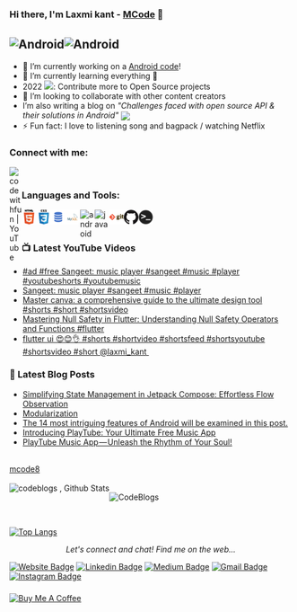 ### Hi there, I'm Laxmi kant - [MCode][website] 👋

<!-- ## I'm a Student, learner & Developer! -->
## <img align="center" alt="Android" width="55" src="https://media.giphy.com/media/Y4bzv6DYbYzy8jDnoW/giphy.gif"/><img align="center" alt="Android" width="55" src="https://media.giphy.com/media/wBvdVGaSsamOxPy5qY/giphy.gif"/>


- 🔭 I’m currently working on a [Android code][website]!
- 🌱 I’m currently learning everything 🤣
- 2022 <img src="https://media.giphy.com/media/dWCu9zDikqi9R4W3VC/giphy.gif" width="50">: Contribute more to Open Source projects
- 👯 I’m looking to collaborate with other content creators
- I’m also writing a blog on *"Challenges faced with open source API & their solutions in Android"* <img align="center" src="https://media.giphy.com/media/oQ4OCSlVyI2QCHFAo9/giphy.gif" width="30">
- ⚡ Fun fact: I love to listening song and bagpack / watching Netflix

### Connect with me:

<!-- [<img align="left" alt="codewith-fun.github.io" width="22px" src="https://raw.githubusercontent.com/iconic/open-iconic/master/svg/globe.svg" />][website] -->
[<img align="left" alt="codewithfun | YouTube" width="22px" src="https://cdn.jsdelivr.net/npm/simple-icons@v3/icons/youtube.svg" />][youtube]
<!-- [<img align="left" alt="pal_meja | Twitter" width="22px" src="https://cdn.jsdelivr.net/npm/simple-icons@v3/icons/twitter.svg" />][twitter] -->
<!-- [<img align="left" alt="codeblogs | LinkedIn" width="22px" src="https://cdn.jsdelivr.net/npm/simple-icons@v3/icons/linkedin.svg" />][linkedin] -->
<!-- [<img align="left" alt="pal_meja | Instagram" width="22px" src="https://cdn.jsdelivr.net/npm/simple-icons@v3/icons/instagram.svg" />][instagram] -->

<br />

### Languages and Tools:

[<img align="left" alt="HTML5" width="26px" src="https://raw.githubusercontent.com/github/explore/80688e429a7d4ef2fca1e82350fe8e3517d3494d/topics/html/html.png" />][webdevplaylist]
[<img align="left" alt="CSS3" width="26px" src="https://raw.githubusercontent.com/github/explore/80688e429a7d4ef2fca1e82350fe8e3517d3494d/topics/css/css.png" />][cssplaylist]
[<img align="left" alt="SQL" width="26px" src="https://raw.githubusercontent.com/github/explore/80688e429a7d4ef2fca1e82350fe8e3517d3494d/topics/sql/sql.png" />][webdevplaylist]
[<img align="left" alt="MySQL" width="26px" src="https://raw.githubusercontent.com/github/explore/80688e429a7d4ef2fca1e82350fe8e3517d3494d/topics/mysql/mysql.png" />][webdevplaylist]
[<img align="left" alt="android" width="26px" src="https://github.com/actions/starter-workflows/blob/948df6a3d0b8c4d80d97154eaa4bcbc157cff432/icons/android.svg" />][webdevplaylist]
[<img align="left" alt="java" width="26px" src="https://github.com/mcode8/Flash/blob/master/PNG/java.png" />][webdevplaylist]
[<img align="left" alt="Git" width="26px" src="https://raw.githubusercontent.com/github/explore/80688e429a7d4ef2fca1e82350fe8e3517d3494d/topics/git/git.png" />][webdevplaylist]
[<img align="left" alt="GitHub" width="26px" src="https://raw.githubusercontent.com/github/explore/78df643247d429f6cc873026c0622819ad797942/topics/github/github.png" />][webdevplaylist]
[<img align="left" alt="HTML5" width="26px" src="https://raw.githubusercontent.com/github/explore/80688e429a7d4ef2fca1e82350fe8e3517d3494d/topics/terminal/terminal.png" />][webdevplaylist]

<br />
<br />


### 📺 Latest YouTube Videos
<!-- YOUTUBE:START -->
- [#ad #free  Sangeet: music player #sangeet #music #player #youtubeshorts #youtubemusic](https://www.youtube.com/watch?v=dSxw149kLGc)
- [Sangeet: music player #sangeet #music #player](https://www.youtube.com/watch?v=spf6I14t-QM)
- [Master canva: a comprehensive guide to the ultimate design tool #shorts #short #shortsvideo](https://www.youtube.com/watch?v=-VWn7YmK4Gg)
- [Mastering Null Safety in Flutter: Understanding Null Safety Operators and Functions #flutter](https://www.youtube.com/watch?v=HnntDw7gdh8)
- [flutter ui 😍😊👌 #shorts #shortvideo #shortsfeed #shortsyoutube #shortsvideo #short  @laxmi_kant ​](https://www.youtube.com/watch?v=m3cZOuS_7GU)
<!-- YOUTUBE:END -->



### 📕 Latest Blog Posts
<!-- BLOG-POST-LIST:START -->
- [Simplifying State Management in Jetpack Compose: Effortless Flow Observation](https://mcode-app.medium.com/simplifying-state-management-in-jetpack-compose-effortless-flow-observation-e0b7a1271556?source=rss-535b12e1a601------2)
- [Modularization](https://mcode-app.medium.com/modularization-898d5bc63617?source=rss-535b12e1a601------2)
- [The 14 most intriguing features of Android will be examined in this post.](https://mcode-app.medium.com/the-14-most-intriguing-features-of-android-will-be-examined-in-this-post-33ea2aee5c29?source=rss-535b12e1a601------2)
- [Introducing PlayTube: Your Ultimate Free Music App](https://mcode-app.medium.com/introducing-playtube-your-ultimate-free-music-app-6684be4ed42?source=rss-535b12e1a601------2)
- [PlayTube Music App — Unleash the Rhythm of Your Soul!](https://mcode-app.medium.com/playtube-music-app-unleash-the-rhythm-of-your-soul-7a5f328a0d4f?source=rss-535b12e1a601------2)
<!-- BLOG-POST-LIST:END -->

<!-- ### 🔰 🔰 Services 🔨
 - SSL/SSH providing.
 - AWS Setup.
 - 🔨 Custom C-panel setup
 - 🌐 DNS 
 - 📱 Mobile App development
 - 📱 💻 Cros Platform development
 - Desktop App development
 - Aws micro services
 - ✅ Code review
 - spam me on 📧 codeblogs03@gmail.com
 -->
</br>
<div class="badge-base LI-profile-badge" data-locale="en_US" data-size="large" data-theme="dark" data-type="HORIZONTAL" data-vanity="mcode8-1a853318b" data-version="v1"><a class="badge-base__link LI-simple-link" href="https://in.linkedin.com/in/%E1%92%AA%E1%97%A9%E1%99%AD%E1%97%B0%EA%AD%B5-%E1%9B%95%E1%97%A9%E1%91%8E%E4%B8%85-1a853318b?trk=profile-badge">mcode8</a></div>
              
 </br>

<img align="left" alt="codeblogs , Github Stats" src="https://github-readme-stats.vercel.app/api?username=mcode8&theme=blue-green&show_icons=true&hide_border=true" />

<p><img align="center" src="https://github-readme-streak-stats.herokuapp.com/?user=mcode8&theme=github-dark&hide_border=true" alt="CodeBlogs"/></p>

<!-- ![Activity Graph](https://activity-graph.herokuapp.com/graph?username=mcode8&theme=github&hide_border=true&bg_color=0d1117&area_color=1f6fea&line=38d252&point=1f6fea&color=fefefe) -->

<br />

[![Top Langs](https://github-readme-stats-akshayashokcode.vercel.app/api/top-langs/?layout=compact&bg_color=0d1117&username=mcode8&langs_count=10&hide_title=true&hide_border=true&text_color=fefefe&theme=gotham&hide=html)](https://github.com/anuraghazra/github-readme-stats)
<br />

<!-- BLOG-POST-LIST:START
<img src="https://github-readme-stats.vercel.app/api/top-langs/?username=darktheft&layout=compact" />
-->

<p align="center">
  <i>Let's connect and chat! Find me on the web...</i>
  
   [![Website Badge](https://img.shields.io/badge/Mcode-FFFFFF?style=flat&logo=hashnode&logoColor=285FF7&link=https://mcode.hashnode.dev/)](https://mcode.hashnode.dev/) 
   [![Linkedin Badge](https://img.shields.io/badge/Laxmikant-blue?style=flat-square&logo=Linkedin&logoColor=white&link=https://www.linkedin.com/in/laxmi-kant-1a853318b/)](https://www.linkedin.com/in/laxmi-kant-1a853318b/) 
   [![Medium Badge](https://img.shields.io/badge/@codeblogs-000000?style=flat&labelColor=000000&logo=Medium&link=https://medium.com/@codeblogs)](https://medium.com/@codeblogs) 
   [![Gmail Badge](https://img.shields.io/badge/Laxmi_kant-c14438?style=flat-square&logo=Gmail&logoColor=white&link=mailto:laxmipalkant01@gmail.com)](mailto:laxmipalkant01@gmail.com)
   [![Instagram Badge](https://img.shields.io/badge/-@alwayslaxmikant-purple?style=flat&logo=instagram&logoColor=white&link=https://instagram.com/alwayslaxmikant/)](https://instagram.com/alwayslaxmikant) 
 
 </p>
 
 
<!--  ### Spotify Playing: <img align="center" alt="Headphone" height="60" src="https://media.giphy.com/media/6vIxndGbXhng34GgYE/giphy.gif" />
[![Spotify](https://spotify-now-playing-laxmikant.vercel.app/api/spotify/?background_color=0d1117&border_color=0d1117)][spotify]
  -->
  ### 
<a href="https://www.buymeacoffee.com/mcode" target="_blank"><img src="https://cdn.buymeacoffee.com/buttons/v2/default-yellow.png" alt="Buy Me A Coffee" style="height: 60px !important;width: 217px !important;" ></a>

[website]: https://medium.com/@mcode-app
<!-- [twitter]: https://twitter.com/codewith_fun -->
[youtube]: https://www.youtube.com/channel/UCdbUomS4yFXN9D3_ZLtJJUg
<!-- [instagram]: https://instagram.com/pal_meja -->
<!-- [linkedin]: https://in.linkedin.com/in/laxmi-kant-1a853318b -->
[webdevplaylist]: https://www.youtube.com/channel/UCdbUomS4yFXN9D3_ZLtJJUg
[jsplaylist]: https://www.youtube.com/channel/UCdbUomS4yFXN9D3_ZLtJJUg
[cssplaylist]: https://www.youtube.com/channel/UCdbUomS4yFXN9D3_ZLtJJUg
[reactplaylist]: https://www.youtube.com/channel/UCdbUomS4yFXN9D3_ZLtJJUg
